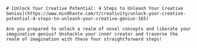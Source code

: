 
    # [Unlock Your Creative Potential: 4 Steps to Unleash Your Creative Genius](https://www.mindhaste.com/t/creativity/unlock-your-creative-potential-4-steps-to-unleash-your-creative-genius-165)

    Are you prepared to unlock a realm of novel concepts and liberate your imaginative genius? Unshackle your inner creator and traverse the realm of imagination with these four straightforward steps!
    